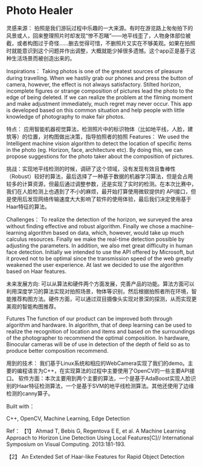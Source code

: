 # Photo Healer
灵感来源：
拍照是我们游玩过程中乐趣的一大来源。有时在游览路上匆匆拍下的风景或人，回来整理照片时却发现“惨不忍睹”——地平线歪了，人物身体部位被截，或者构图过于奇怪……删去觉得可惜，不删照片又实在不够美观。如果在拍照时就能意识到这个问题并作出调整，大概就能少掉很多遗憾。这个app正是基于这种生活场景而被创造出来的。

Inspirations：
Taking photos is one of the greatest sources of pleasure during travelling. When we hastily grab our phones and press the button of camera, however, the effect is not always satisfactory. Stilted horizon, incomplete figures or strange composition of pictures lead the photo to the edge of being deleted. If we can realize the problem at the filming moment and make adjustment immediately, much regret may never occur. This app is developed based on this common situation and help people with little knowledge of photography to make fair photos.
  
特点：
应用智能机器视觉算法，检测照片中的标识物体（比如地平线，人脸，建筑等）的位置，对构图做出决策，指导拍照者的拍照
Features：
We used the Intelligent machine vision algorithm to detect the location of specific items in the photo (eg. Horizon, face, architecture etc). By doing this, we can propose suggestions for the photo taker about the composition of pictures.
 
挑战：实现地平线检测的时候，调研了这个领域，没有发现有效且鲁棒性（Robust）较好的算法，最后选择了一种基于数据的机器学习算法，但是会占用较多的计算资源，但最后通过调整参数，还是实现了实时的检测。在本次比赛中，我们在人脸检测上也遇到了不小的麻烦，最开始打算使用微软提供的 API接口，但是使用后发现网络传输速度大大影响了软件的使用体验，最后我们决定使用基于Haar特征的算法。

Challenges：
To realize the detection of the horizon, we surveyed the area without finding effective and robust algorithm. Finally we chose a machine-learning algorithm based on data, which, however, would take up much calculus resources. Finally we make the real-time detection possible by adjusting the parameters. In addition, we also met great difficulty in human face detection. Initially we intended to use the API offered by Microsoft, but it proved not to be optimal since the transmission speed of the web greatly weakened the user experience. At last we decided to use the algorithm based on Haar features.

未来发展方向:
可以从算法和硬件两个方面发展，完善产品的功能。算法方面可以利用深度学习的算法实现对拍照场景，物体等识别，然后根据拍照者所在环境，智能推荐构图方法。硬件方面，可以通过双目摄像头实现对景深的探测，从而实现更美观的智能构图推荐。

Futures
The function of our product can be improved both through algorithm and hardware. In algorithm, that of deep learning can be used to realize the recognition of location and items and based on the surroundings of the photographer to recommend the optimal composition. In hardware, Binocular cameras will be of use in detection of the depth of field so as to produce better composition recommend. 

用到的技术：
我们基于Linux系统和相应的WebCamera实现了我们的demo。主要的编程语言为C++，在实现算法的过程中主要使用了OpenCV的一些主要API接口。
软件方面：本次主要用到两个主要的算法，一个是基于AdaBoost实现人脸识别的Haar特征检测算法，一个是基于SVM的地平线检测算法。其他还使用了边缘检测的canny算子。

Built with：

C++, OpenCV, Machine Learning, Edge Detection

Ref：
【1】	Ahmad T, Bebis G, Regentova E E, et al. A Machine Learning Approach to Horizon Line Detection Using Local Features[C]// International Symposium on Visual Computing. 2013:181-193.

【2】	An Extended Set of Haar-like Features for Rapid Object Detection
